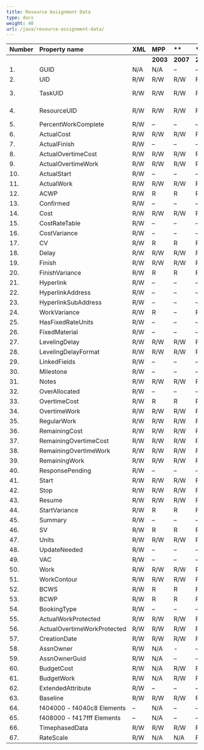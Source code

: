 ```yaml
---
title: Resource Assignment Data
type: docs
weight: 40
url: /java/resource-assignment-data/
---
```


|**Number** |**Property name** |**XML** |**MPP** |** |** |** |**Comments** |
| :- | :- | :- | :- | :- | :- | :- | :- |
| | | |**2003** |**2007** |**2010** |**2013** | |
|1. |GUID |N/A |N/A |– |– |- | |
|2. |UID |R/W |R/W |R/W |R/W |R/W| |
|3. |TaskUID |R/W |R/W |R/W |R/W |R/W|(Task Property) |
|4. |ResourceUID |R/W |R/W |R/W |R/W |R/W|(Resource Property) |
|5. |PercentWorkComplete |R/W |– |– |– |R |Calculated |
|6. |ActualCost |R/W |R/W |R/W |R/W |R/W| |
|7. |ActualFinish |R/W |– |– |– |R |Calculated |
|8. |ActualOvertimeCost |R/W |R/W |R/W |R/W |R/W| |
|9. |ActualOvertimeWork |R/W |R/W |R/W |R/W |R/W| |
|10. |ActualStart |R/W |– |– |– |R |Calculated |
|11. |ActualWork |R/W |R/W |R/W |R/W |R/W| |
|12. |ACWP |R/W |R |R |R |R |Calculated |
|13. |Confirmed |R/W |– |– |– |- | |
|14. |Cost |R/W |R/W |R/W |R/W |R/W| |
|15. |CostRateTable |R/W |– |– |– |- | |
|16. |CostVariance |R/W |– |– |– |- | |
|17. |CV |R/W |R |R |R |R |Calculated |
|18. |Delay |R/W |R/W |R/W |R/W |R/W| |
|19. |Finish |R/W |R/W |R/W |R/W |R/W| |
|20. |FinishVariance |R/W |R |R |R |R | |
|21. |Hyperlink |R/W |– |– |– |- | |
|22. |HyperlinkAddress |R/W |– |– |– |- | |
|23. |HyperlinkSubAddress |R/W |– |– |– |- | |
|24. |WorkVariance |R/W |R |– |R |R | |
|25. |HasFixedRateUnits |R/W |– |– |– |- | |
|26. |FixedMaterial |R/W |– |– |– |- | |
|27. |LevelingDelay |R/W |R/W |R/W |R/W |R/W| |
|28. |LevelingDelayFormat |R/W |R/W |R/W |R/W |R/W| |
|29. |LinkedFields |R/W |– |– |– |- | |
|30. |Milestone |R/W |– |– |– |- | |
|31. |Notes |R/W |R/W|R/W|R/W|R/W| |
|32. |OverAllocated |R/W |– |– |– |- | |
|33. |OvertimeCost |R/W |R |R |R |R | |
|34. |OvertimeWork |R/W |R/W |R/W |R/W |R/W| |
|35. |RegularWork |R/W |R/W |R/W |R/W |R/W| |
|36. |RemainingCost |R/W |R/W |R/W |R/W |R/W| |
|37. |RemainingOvertimeCost |R/W |R/W |R/W |R/W |R/W| |
|38. |RemainingOvertimeWork |R/W |R/W |R/W |R/W |R/W| |
|39. |RemainingWork |R/W |R/W |R/W |R/W |R/W| |
|40. |ResponsePending |R/W |– |– |– | | |
|41. |Start |R/W |R/W |R/W |R/W |R/W| |
|42. |Stop |R/W |R/W |R/W |R/W |R/W| |
|43. |Resume |R/W |R/W |R/W |R/W |R/W| |
|44. |StartVariance |R/W |R |R |R |R | |
|45. |Summary |R/W |– |– |– |- | |
|46. |SV |R/W |R |R |R |R |Calculated |
|47. |Units |R/W |R/W |R/W |R/W |R/W | |
|48. |UpdateNeeded |R/W |– |– |– |- | |
|49. |VAC |R/W |– |– |– |- | |
|50. |Work |R/W |R/W |R/W |R/W |R/W| |
|51. |WorkContour |R/W |R/W |R/W |R/W |R/W| |
|52. |BCWS |R/W |R |R |R |R |Calculated |
|53. |BCWP |R/W |R |R |R |R |Calculated |
|54. |BookingType |R/W |– |– |– | | |
|55. |ActualWorkProtected |R/W |R/W |R/W |R/W |R/W| |
|56. |ActualOvertimeWorkProtected |R/W |R/W |R/W |R/W |R/W| |
|57. |CreationDate |R/W |R/W |R/W |R/W |R/W| |
|58. |AssnOwner |R/W |N/A |- |– |- | |
|59. |AssnOwnerGuid |R/W |N/A |– |– |- | |
|60. |BudgetCost |R/W |N/A |R/W |R/W |R/W| |
|61. |BudgetWork |R/W |N/A |R/W |R/W |R/W| |
|62. |ExtendedAttribute |R/W |– |– |– |- | |
|63. |Baseline |R/W |R/W |R/W |R/W |R/W| |
|64. |f404000 - f4040c8 Elements |– |N/A |– |– |- | |
|65. |f408000 - f417fff Elements |– |N/A |– |– |- | |
|66. |TimephasedData |R/W |R/W |R/W |R/W |R/W| |
|67. |RateScale |R/W |N/A |N/A |R/W |R/W| |

